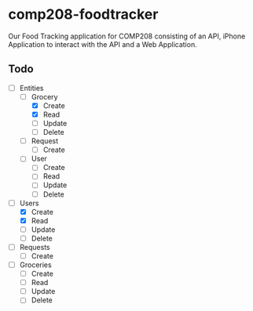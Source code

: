 # comp208-foodtracker
Our Food Tracking application for COMP208 consisting of an API, iPhone Application to interact with the API and a Web Application.

## Todo
- [ ] Entities
  - [ ] Grocery
    - [x] Create
    - [x] Read
    - [ ] Update
    - [ ] Delete
  - [ ] Request
    - [ ] Create
  - [ ] User
    - [ ] Create
    - [ ] Read
    - [ ] Update
    - [ ] Delete
    
- [ ] Users
  - [x] Create
  - [x] Read
  - [ ] Update
  - [ ] Delete
  
- [ ] Requests
  - [ ] Create
  
- [ ] Groceries
  - [ ] Create
  - [ ] Read
  - [ ] Update
  - [ ] Delete
